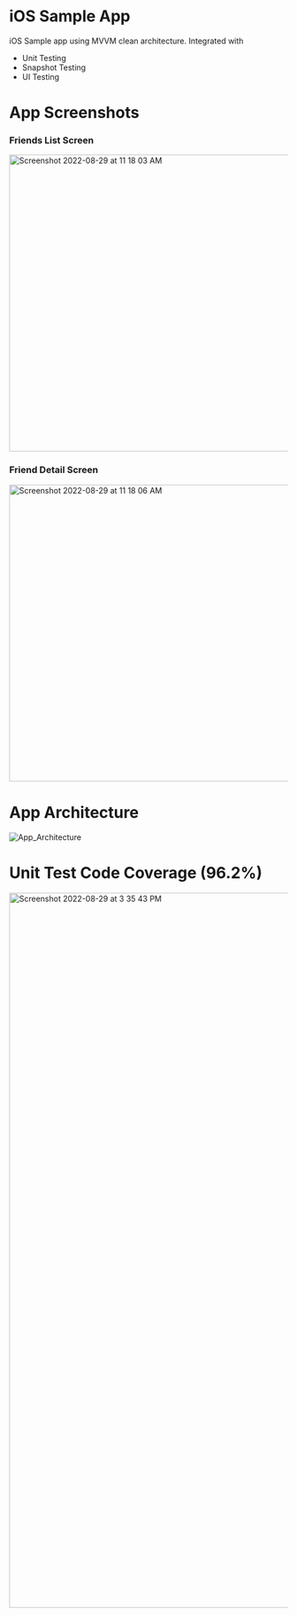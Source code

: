 # iOS Sample App
iOS Sample app using MVVM clean architecture. Integrated with
* Unit Testing
* Snapshot Testing
* UI Testing

# App Screenshots

### Friends List Screen
<img width="536" alt="Screenshot 2022-08-29 at 11 18 03 AM" src="https://user-images.githubusercontent.com/106140731/187135681-1c66e187-23ee-41f5-b76f-400f2026a2d1.png"> 

### Friend Detail Screen
<img width="536" alt="Screenshot 2022-08-29 at 11 18 06 AM" src="https://user-images.githubusercontent.com/106140731/187135697-6d8497a6-fc38-4d0d-823b-2fca344c8211.png">

# App Architecture


![App_Architecture](https://user-images.githubusercontent.com/106140731/187135775-4f04ee6c-abd3-4525-a1ac-24d179c13b0f.jpg)


# Unit Test Code Coverage (96.2%)

<img width="1291" alt="Screenshot 2022-08-29 at 3 35 43 PM" src="https://user-images.githubusercontent.com/106140731/187177604-30e1a4c3-73bc-42c7-9d3d-66e80ef34400.png">
